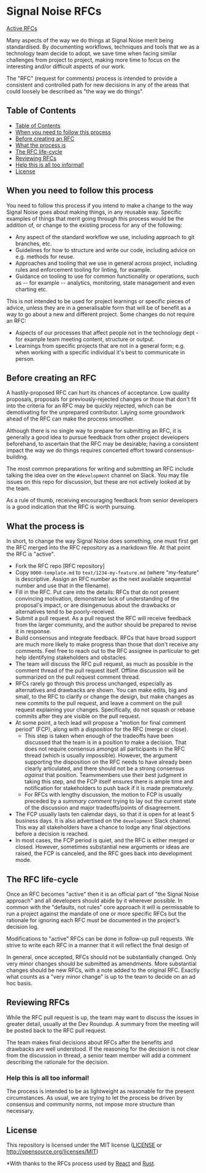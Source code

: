 # Signal Noise RFCs

[Active RFCs](https://signal-noise.github.io/rfcs)

Many aspects of the way we do things at Signal Noise merit being 
standardised. By documenting workflows, techniques and tools that we as a 
technology team decide to adopt, we save time when facing similar
challenges from project to project, making more time to focus on the 
interesting and/or difficult aspects of our work.

The "RFC" (request for comments) process is intended to provide a consistent
and controlled path for new decisions in any of the areas that could loosely
be described as "the way we do things".


## Table of Contents
[Table of Contents]: #table-of-contents

  - [Table of Contents]
  - [When you need to follow this process]
  - [Before creating an RFC]
  - [What the process is]
  - [The RFC life-cycle]
  - [Reviewing RFCs]
  - [Help this is all too informal!]
  - [License]


## When you need to follow this process
[When you need to follow this process]: #when-you-need-to-follow-this-process

You need to follow this process if you intend to make a change to the way 
Signal Noise goes about making things, in any reusable way. Specific examples 
of things that merit going through this process would be the addition of, or 
change to the existing process for any of the following:

  - Any aspect of the standard workflow we use, including approach to git 
    branches, etc.
  - Guidelines for how to structure and write our code, including advice on
    e.g. methods for reuse.
  - Approaches and tooling that we use in general across project, including 
    rules and enforcement tooling for linting, for example.
  - Guidance on tooling to use for common functionality or operations, such as
    -- for example -- analytics, monitoring, state management and even charting
    etc.

This is not intended to be used for project learnings or specific pieces of 
advice, unless they are in a generalisable form that will be of benefit as a way 
to go about a new and different project. Some changes do not require an RFC:

  - Aspects of our processes that affect people not in the technology dept -
    for example team meeting content, structure or output.
  - Learnings from specific projects that are not in a general form; e.g. when
    working with a specific individual it's best to communicate in person.

## Before creating an RFC
[Before creating an RFC]: #before-creating-an-rfc

A hastily-proposed RFC can hurt its chances of acceptance. Low quality
proposals, proposals for previously-rejected changes or those that don't fit into
the criteria for an RFC may be quickly rejected, which can be demotivating
for the unprepared contributor. Laying some groundwork ahead of the RFC can
make the process smoother.

Although there is no single way to prepare for submitting an RFC, it is
generally a good idea to pursue feedback from other project developers
beforehand, to ascertain that the RFC may be desirable; having a consistent
impact the way we do things requires concerted effort toward consensus-building.

The most common preparations for writing and submitting an RFC include talking
the idea over on the `#development` channel on Slack. You may file issues on this 
repo for discussion, but these are not actively looked at by the team.

As a rule of thumb, receiving encouraging feedback from senior developers is a 
good indication that the RFC is worth pursuing.


## What the process is
[What the process is]: #what-the-process-is

In short, to change the way Signal Noise does something, one must first get the 
RFC merged into the RFC repository as a markdown file. At that point the RFC is
"active".

  - Fork the RFC repo [RFC repository]
  - Copy `0000-template.md` to `text/1234-my-feature.md` (where "my-feature" is
    descriptive. Assign an RFC number as the next available sequential number 
    and use that in the filename).
  - Fill in the RFC. Put care into the details: RFCs that do not present
    convincing motivation, demonstrate lack of understanding of the proposal's
    impact, or are disingenuous about the drawbacks or alternatives tend to
    be poorly-received.
  - Submit a pull request. As a pull request the RFC will receive feedback from 
    the larger community, and the author should be prepared to revise it in 
    response.
  - Build consensus and integrate feedback. RFCs that have broad support are
    much more likely to make progress than those that don't receive any
    comments. Feel free to reach out to the RFC assignee in particular to get
    help identifying stakeholders and obstacles.
  - The team will discuss the RFC pull request, as much as possible in the
    comment thread of the pull request itself. Offline discussion will be
    summarized on the pull request comment thread.
  - RFCs rarely go through this process unchanged, especially as alternatives
    and drawbacks are shown. You can make edits, big and small, to the RFC to
    clarify or change the design, but make changes as new commits to the pull
    request, and leave a comment on the pull request explaining your changes.
    Specifically, do not squash or rebase commits after they are visible on the
    pull request.
  - At some point, a tech lead will propose a "motion for final comment period" 
    (FCP), along with a *disposition* for the RFC (merge or close).  
    - This step is taken when enough of the tradeoffs have been discussed that
      the team is in a position to make a decision. That does not require
      consensus amongst all participants in the RFC thread (which is usually
      impossible). However, the argument supporting the disposition on the RFC
      needs to have already been clearly articulated, and there should not be a
      strong consensus *against* that position. Teamvmembers use their best 
      judgment in taking this step, and the FCP itself ensures there is ample 
      time and notification for stakeholders to push back if it is made prematurely.
    - For RFCs with lengthy discussion, the motion to FCP is usually preceded by
      a *summary comment* trying to lay out the current state of the discussion
      and major tradeoffs/points of disagreement.
  - The FCP usually lasts ten calendar days, so that it is open for at least 5 
    business days. It is also advertised on the `development` Slack channel. 
    This way all stakeholders have a chance to lodge any final objections before 
    a decision is reached.
  - In most cases, the FCP period is quiet, and the RFC is either merged or
    closed. However, sometimes substantial new arguments or ideas are raised,
    the FCP is canceled, and the RFC goes back into development mode.

## The RFC life-cycle
[The RFC life-cycle]: #the-rfc-life-cycle

Once an RFC becomes "active" then it is an official part of "the Signal Noise
approach" and all developers should abide by it wherever possible. In common
with the "defaults, not rules" core approach it will is permissable to run a
project against the mandate of one or more specific RFCs but the rationale 
for ignoring each RFC must be documented in the project's decision log.

Modifications to "active" RFCs can be done in follow-up pull requests. We
strive to write each RFC in a manner that it will reflect the final design of

In general, once accepted, RFCs should not be substantially changed. Only very
minor changes should be submitted as amendments. More substantial changes
should be new RFCs, with a note added to the original RFC. Exactly what counts
as a "very minor change" is up to the team to decide on an ad hoc basis.


## Reviewing RFCs
[Reviewing RFCs]: #reviewing-rfcs

While the RFC pull request is up, the team may want to discuss the issues in 
greater detail, usually at the Dev Roundup. A summary from the meeting will 
be posted back to the RFC pull request.

The team makes final decisions about RFCs after the benefits and drawbacks
are well understood. If the reasoning for the decision is not clear from the 
discussion in thread, a senior team member will add a comment describing the
rationale for the decision.


### Help this is all too informal!
[Help this is all too informal!]: #help-this-is-all-too-informal

The process is intended to be as lightweight as reasonable for the present
circumstances. As usual, we are trying to let the process be driven by
consensus and community norms, not impose more structure than necessary.


## License
[License]: #license

This repository is licensed under the MIT license ([LICENSE](LICENSE) or http://opensource.org/licenses/MIT)

*With thanks to the RFCs process used by [React](https://github.com/reactjs/rfcs) and [Rust](https://github.com/rust-lang/rfcs).
